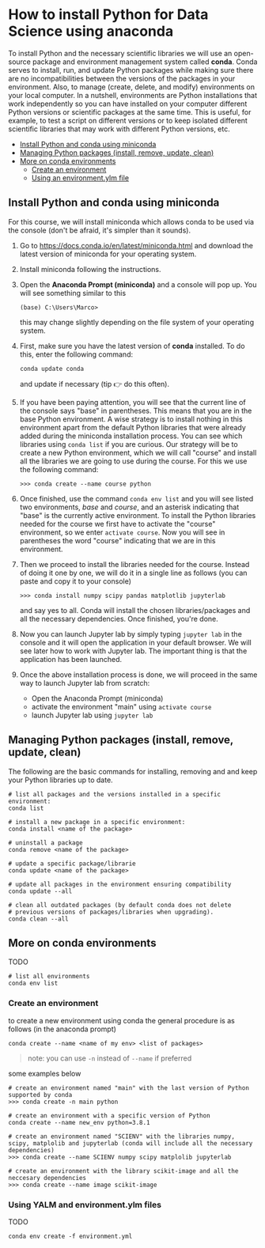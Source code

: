 # How to install Python for Data Science using anaconda

To install Python and the necessary scientific libraries we will use an open-source package and environment management system called **conda**. Conda serves to install, run, and update Python packages while making sure there are no incompatibilities between the versions of the packages in your environment. Also, to manage (create, delete, and modify) environments on your local computer. In a nutshell, environments are Python installations that work independently so you can have installed on your computer different Python versions or scientific packages at the same time. This is useful, for example, to test a script on different versions or to keep isolated different scientific libraries that may work with different Python versions, etc.

- [Install Python and conda using miniconda](#install-python-and-conda-using-miniconda)
- [Managing Python packages (install, remove, update, clean)](#managing-python-packages--install--remove--update--clean-)
- [More on conda environments](#more-on-conda-environments)
  * [Create an environment](#create-an-environment)
  * [Using an environment.ylm file](#using-an-environmentylm-file)



## Install Python and conda using miniconda

For this course, we will install miniconda which allows conda to be used via the console (don't be afraid, it's simpler than it sounds).

1. Go to https://docs.conda.io/en/latest/miniconda.html and download the latest version of miniconda for your operating system.

2. Install miniconda following the instructions.

3. Open the **Anaconda Prompt (miniconda)** and a console will pop up. You will see something similar to this

   ```
   (base) C:\Users\Marco>
   ```

   this may change slightly depending on the file system of your operating system.

4. First, make sure you have the latest version of **conda** installed. To do this, enter the following command:

   ```
   conda update conda
   ```
   and update if necessary (tip 👉 do this often). 

5. If you have been paying attention, you will see that the current line of the console says "base" in parentheses. This means that you are in the base Python environment. A wise strategy is to install nothing in this environment apart from the default Python libraries that were already added during the miniconda installation process. You can see which libraries using  ``conda list`` if you are curious. Our strategy will be to create a new Python environment, which we will call "course" and install all the libraries we are going to use during the course. For this we use the following command:

   ```
   >>> conda create --name course python
   ```

6. Once finished, use the command ``conda env list`` and you will see listed two environments, _base_ and _course_, and an asterisk indicating that "base" is the currently active environment. To install the Python libraries needed for the course we first have to activate the "course" environment, so we enter ``activate course``. Now you will see in parentheses the word "course" indicating that we are in this environment.

7. Then we proceed to install the libraries needed for the course. Instead of doing it one by one, we will do it in a single line as follows (you can paste and copy it to your console)

   ```
   >>> conda install numpy scipy pandas matplotlib jupyterlab
   ```

   and say yes to all. Conda will install the chosen libraries/packages and all the necessary dependencies. Once finished, you're done.

8. Now you can launch Jupyter lab by simply typing ``jupyter lab`` in the console and it will open the application in your default browser. We will see later how to work with Jupyter lab. The important thing is that the application has been launched.

9. Once the above installation process is done, we will proceed in the same way to launch Jupyter lab from scratch:
	- Open the Anaconda Prompt (miniconda)
	- activate the environment "main" using ``activate course``
	- launch Jupyter lab using ``jupyter lab``



## Managing Python packages (install, remove, update, clean)

The following are the basic commands for installing, removing and and keep your Python libraries up to date.

```
# list all packages and the versions installed in a specific environment:
conda list

# install a new package in a specific environment:
conda install <name of the package>

# uninstall a package
conda remove <name of the package>

# update a specific package/librarie
conda update <name of the package>

# update all packages in the environment ensuring compatibility
conda update --all

# clean all outdated packages (by default conda does not delete
# previous versions of packages/libraries when upgrading).
conda clean --all

```




## More on conda environments

TODO

```
# list all environments
conda env list
```



### Create an environment

to create a new environment using conda the general procedure is as follows (in the anaconda prompt)

``conda create --name <name of my env> <list of packages>``

> note: you can use ``-n`` instead of ``--name`` if preferred 

some examples below

```
# create an environment named "main" with the last version of Python supported by conda
>>> conda create -n main python

# create an environment with a specific version of Python
conda create --name new_env python=3.8.1

# create an environment named "SCIENV" with the libraries numpy, scipy, matplolib and jupyterlab (conda will include all the necessary dependencies)
>>> conda create --name SCIENV numpy scipy matplolib jupyterlab

# create an environment with the library scikit-image and all the neccesary dependencies
>>> conda create --name image scikit-image
```

### Using YALM and environment.ylm files

TODO

``conda env create -f environment.yml``



